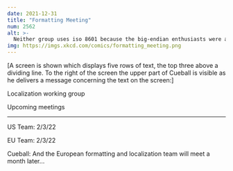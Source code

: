 ```yaml
---
date: 2021-12-31
title: "Formatting Meeting"
num: 2562
alt: >-
  Neither group uses iso 8601 because the big-endian enthusiasts were all at the meeting 20 years ago.
img: https://imgs.xkcd.com/comics/formatting_meeting.png
---
```

[A screen is shown which displays five rows of text, the top three above a dividing line. To the right of the screen the upper part of Cueball is visible as he delivers a message concerning the text on the screen:]

Localization working group

Upcoming meetings

-----------------

US Team: 2/3/22

EU Team: 2/3/22

Cueball: And the European formatting and localization team will meet a month later...